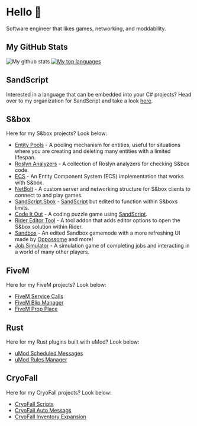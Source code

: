 # Hello 👋
Software engineer that likes games, networking, and moddability.

## My GitHub Stats
![My github stats](https://github-readme-stats.vercel.app/api?username=peter-r-g&count_private=true&show_icons=true&theme=dark)
[![My top languages](https://github-readme-stats.vercel.app/api/top-langs/?username=peter-r-g&layout=compact&theme=dark&langs_count=6)](https://github.com/peter-r-g/github-readme-stats)

## SandScript
Interested in a language that can be embedded into your C# projects? Head over to my organization for SandScript and take a look [here](https://github.com/SandScript).

## S&box
Here for my S&box projects? Look below:
* [Entity Pools](https://github.com/peter-r-g/Sbox-EntityPools) - A pooling mechanism for entities, useful for situations where you are creating and deleting many entities with a limited lifespan.
* [Roslyn Analyzers](https://github.com/peter-r-g/Sbox-Analyzers) - A collection of Roslyn analyzers for checking S&box code.
* [ECS](https://github.com/peter-r-g/Sbox-ECS) - An Entity Component System (ECS) implementation that works with S&box.
* [NetBolt](https://github.com/Sbox-NetBolt) - A custom server and networking structure for S&box clients to connect to and play games.
* [SandScript.Sbox](https://github.com/peter-r-g/SandScript.Sbox) - [SandScript](https://github.com/SandScript) but edited to function within S&boxs limits.
* [Code It Out](https://github.com/peter-r-g/CodeItOut) - A coding puzzle game using [SandScript](https://github.com/SandScript).
* [Rider Editor Tool](https://github.com/peter-r-g/Sbox.RiderEditorTool) - A tool addon that adds editor options to open the S&box solution within Rider.
* [Sandbox](https://github.com/peter-r-g/Sandbox) - An edited Sandbox gamemode with a more refreshing UI made by [Oppossome](https://github.com/Oppossome) and more!
* [Job Simulator](https://github.com/peter-r-g/SBox-Job-Simulator) - A simulation game of completing jobs and interacting in a world of many other players.

## FiveM
Here for my FiveM projects? Look below:
* [FiveM Service Calls](https://github.com/peter-r-g/FiveM-servicecalls)
* [FiveM Blip Manager](https://github.com/peter-r-g/FiveM-blipmanager)
* [FiveM Prop Place](https://github.com/peter-r-g/FiveM-PropPlace)

## Rust
Here for my Rust plugins built with uMod? Look below:
* [uMod Scheduled Messages](https://github.com/peter-r-g/uMod.ScheduledMessages)
* [uMod Rules Manager](https://github.com/peter-r-g/uMod.RulesManager)

## CryoFall
Here for my CryoFall projects? Look below:
* [CryoFall Scripts](https://github.com/peter-r-g/CryoFall-Scripts)
* [CryoFall Auto Messags](https://github.com/peter-r-g/CryoFall-AutoMessages)
* [CryoFall Inventory Expansion](https://github.com/peter-r-g/CryoFall-InventoryExpansion)

